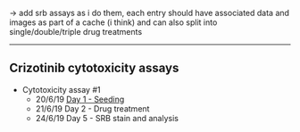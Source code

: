 
-> add srb assays as i do them, each entry should have associated data and images as part of a cache (i think)
and can also split into single/double/triple drug treatments

-----------------------------------------------

## Crizotinib cytotoxicity assays

- Cytotoxicity assay #1
    - 20/6/19 [Day 1 - Seeding](../Daily_lab_book/LB_19-6-20.md)
    - 21/6/19 Day 2 - Drug treatment
    - 24/6/19 Day 5 - SRB stain and analysis
